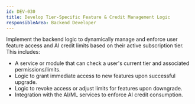 ```yaml
---
id: DEV-030
title: Develop Tier-Specific Feature & Credit Management Logic
responsibleArea: Backend Developer
---
```

Implement the backend logic to dynamically manage and enforce user feature access and AI credit limits based on their active subscription tier. This includes:
-   A service or module that can check a user's current tier and associated permissions/limits.
-   Logic to grant immediate access to new features upon successful upgrade.
-   Logic to revoke access or adjust limits for features upon downgrade.
-   Integration with the AI/ML services to enforce AI credit consumption.